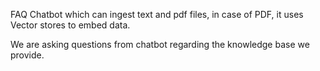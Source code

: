 FAQ Chatbot which can ingest text and pdf files, in case of PDF, it uses Vector stores to embed data.

We are asking questions from chatbot regarding the knowledge base we provide.